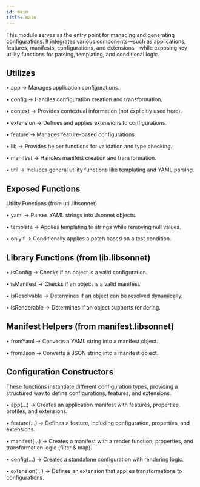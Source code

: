 ```yaml
---
id: main
title: main
---
```


This module serves as the entry point for managing and generating configurations. It integrates various components—such as applications, features, manifests, configurations, and extensions—while exposing key utility functions for parsing, templating, and conditional logic.

## Utilizes
• app → Manages application configurations.

• config → Handles configuration creation and transformation.

• context → Provides contextual information (not explicitly used here).

• extension → Defines and applies extensions to configurations.

• feature → Manages feature-based configurations.

• lib → Provides helper functions for validation and type checking.

• manifest → Handles manifest creation and transformation.

• util → Includes general utility functions like templating and YAML parsing.


## Exposed Functions

Utility Functions (from util.libsonnet)

• yaml → Parses YAML strings into Jsonnet objects.

• template → Applies templating to strings while removing null values.

• onlyIf → Conditionally applies a patch based on a test condition.

## Library Functions (from lib.libsonnet)

• isConfig → Checks if an object is a valid configuration.

• isManifest → Checks if an object is a valid manifest.

• isResolvable → Determines if an object can be resolved dynamically.

• isRenderable → Determines if an object supports rendering.

## Manifest Helpers (from manifest.libsonnet)

• fromYaml → Converts a YAML string into a manifest object.

• fromJson → Converts a JSON string into a manifest object.


## Configuration Constructors
These functions instantiate different configuration types, providing a structured way to define configurations, features, and extensions.

• app(...) → Creates an application manifest with features, properties, profiles, and extensions.

• feature(...) → Defines a feature, including configuration, properties, and extensions.

• manifest(...) → Creates a manifest with a render function, properties, and transformation logic (filter & map).

• config(...) → Creates a standalone configuration with rendering logic.

• extension(...) → Defines an extension that applies transformations to configurations.

